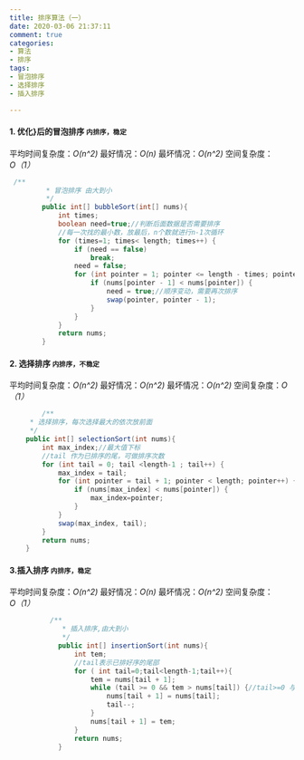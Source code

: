 ```yaml
---
title: 排序算法（一）
date: 2020-03-06 21:37:11
comment: true
categories: 
- 算法
- 排序
tags:
- 冒泡排序
- 选择排序
- 插入排序

---
```

#### 1. **优化}后的冒泡排序**  `内排序，稳定`
平均时间复杂度：*O(n^2)*  最好情况：*O(n)*  最坏情况：*O(n^2)* 空间复杂度：*O（1）* 

```java 
 /**
         * 冒泡排序 由大到小
         */
        public int[] bubbleSort(int[] nums){
            int times;
            boolean need=true;//判断后面数据是否需要排序
            //每一次找的最小数，放最后，n个数就进行n-1次循环
            for (times=1; times< length; times++) {
                if (need == false)
                    break;
                need = false;
                for (int pointer = 1; pointer <= length - times; pointer++) {
                    if (nums[pointer - 1] < nums[pointer]) {
                        need = true;//顺序变动，需要再次排序
                        swap(pointer, pointer - 1);
                    }
                }
            }
            return nums;
        }
```

 #### 2. **选择排序** `内排序，不稳定`
 平均时间复杂度：*O(n^2)* 最好情况：*O(n^2)* 最坏情况：*O(n^2)* 空间复杂度：*O（1）* 

```java
        /**
     * 选择排序，每次选择最大的依次放前面
     */
    public int[] selectionSort(int nums){
        int max_index;//最大值下标
        //tail 作为已排序的尾，可做排序次数
        for (int tail = 0; tail <length-1 ; tail++) {
            max_index = tail;
            for (int pointer = tail + 1; pointer < length; pointer++) {
                if (nums[max_index] < nums[pointer]) {
                    max_index=pointer;
                }
            }
            swap(max_index, tail);
        }
        return nums;
    }
```

#### 3.**插入排序** `内排序，稳定`

 平均时间复杂度：*O(n^2)* 最好情况：*O(n)* 最坏情况：*O(n^2)* 空间复杂度：*O（1）* 

```java 
          /**
             * 插入排序,由大到小
             */
            public int[] insertionSort(int nums){
                int tem;
                //tail表示已排好序的尾部
                for ( int tail=0;tail<length-1;tail++){
                    tem = nums[tail + 1];
                    while (tail >= 0 && tem > nums[tail]) {//tail>=0 与 tem > nums[tail] 两个判断条件不能互换
                        nums[tail + 1] = nums[tail];
                        tail--;
                    }
                    nums[tail + 1] = tem;
                }
                return nums;
            }
```

